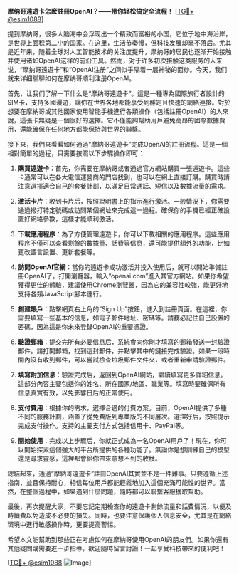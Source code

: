 **摩纳哥遠遊卡怎麽註冊OpenAI？——带你轻松搞定全流程！** [[TG💪+ @esim1088](https://t.me/s/esim1088)]

提到摩纳哥，很多人脑海中会浮现出一个精致而富裕的小国，它位于地中海沿岸，是世界上面积第二小的国家。在这里，生活节奏慢，但科技发展却毫不落后。尤其是近年来，随着全球对人工智能技术的关注度提升，摩纳哥的居民也逐渐开始接触并使用诸如OpenAI这样的前沿工具。然而，对于许多初次接触这类服务的人来说，“摩纳哥遠遊卡”和“OpenAI注册”之间似乎隔着一层神秘的面纱。今天，我们就来详细聊聊如何在摩纳哥顺利注册OpenAI。

首先，让我们了解一下什么是“摩纳哥遠遊卡”。這是一種專為國際旅行者設計的SIM卡，支持多國漫遊，讓你在世界各地都能享受到穩定且快速的網絡連接。對於想要在摩納哥或其他國家使用智能手機進行各類操作（包括註冊OpenAI）的人來說，這張卡無疑是一個很好的選擇。它不僅能夠幫助用戶避免高昂的國際數據費用，還能確保在任何地方都能保持與世界的聯繫。

接下來，我們來看看如何通過“摩納哥遠遊卡”完成OpenAI的註冊流程。這是一個相對簡單的過程，只需要按照以下步驟操作即可：

1. **購買遠遊卡**：首先，你需要在摩納哥或者通過官方網站購買一張遠遊卡。這些卡通常可以在各大電信運營商的門店找到，也可以在網上直接訂購。購買時請注意選擇適合自己的套餐計劃，以滿足日常通話、短信以及數據流量的需求。

2. **激活卡片**：收到卡片后，按照說明書上的指示進行激活。一般情況下，你需要通過撥打特定號碼或訪問某個網址來完成這一過程。確保你的手機已經正確設置好網絡參數，這樣才能順利激活。

3. **下載應用程序**：為了方便管理遠遊卡，你可以下載相關的應用程序。這些應用程序不僅可以查看剩餘的數據量、話費等信息，還可能提供額外的功能，比如更改語言設置、更新套餐等。

4. **訪問OpenAI官網**：當你的遠遊卡成功激活并投入使用后，就可以開始準備註冊OpenAI了。打開瀏覽器，輸入“openai.com”進入其官方網站。如果你希望獲得更佳的體驗，建議使用Chrome瀏覽器，因為它的兼容性較強，能更好地支持各類JavaScript腳本運行。

5. **創建賬戶**：點擊網頁右上角的“Sign Up”按鈕，進入到註冊頁面。在這裡，你需要填寫一些基本的信息，如電子郵件地址、密碼等。請務必記住自己設置的密碼，因為這是你未來登錄OpenAI的重要憑證。

6. **驗證郵箱**：提交完所有必要信息后，系統會向你剛才填寫的郵箱發送一封驗證郵件。請打開郵箱，找到這封郵件，并點擊其中的鏈接完成驗證。如果一段時間內沒有收到郵件，可以嘗試檢查垃圾郵件文件夾，或者重新申請驗證郵件。

7. **填寫附加信息**：驗證完成后，返回到OpenAI網站，繼續填寫更多詳細信息。這部分內容主要包括你的姓名、所在國家/地區、職業等。填寫時要確保所有信息真實有效，以免影響日后的正常使用。

8. **支付費用**：根據你的需求，選擇合適的付費方案。目前，OpenAI提供了多種不同的服務計劃，涵蓋了從免費版到專業版的不同層次。選擇好后，按照提示完成支付操作。支持的主要支付方式包括信用卡、PayPal等。

9. **開始使用**：完成以上步驟后，你就正式成為一名OpenAI用戶了！現在，你可以開始探索這個強大的平台所提供的各種功能了。無論你是想訓練自己的模型還是尋求靈感，這裡都會給你帶來意想不到的收穫。

總結起來，通過“摩納哥遠遊卡”註冊OpenAI其實並不是一件難事。只要遵循上述指南，並且保持耐心，相信每位用戶都能輕鬆地加入這個充滿可能性的世界。當然，在整個過程中，如果遇到什麼問題，隨時都可以聯繫客服獲取幫助。

最後，再次提醒大家，不要忘記定期檢查你的遠遊卡剩餘流量和話費情況，以便及時續費以免造成不必要的損失。同時，也要注意保護個人信息安全，尤其是在網絡環境中進行敏感操作時，更要提高警惕。

希望本文能幫助到那些正在考慮如何在摩納哥使用OpenAI的朋友們。如果你還有其他疑問或需要進一步指導，歡迎隨時留言討論！一起享受科技帶來的便利吧！

[[TG💪+ @esim1088](https://t.me/s/esim1088) ![Image](https://i.postimg.cc/4NQfJmqS/Snipaste-2025-05-13-00-14-12.png)]